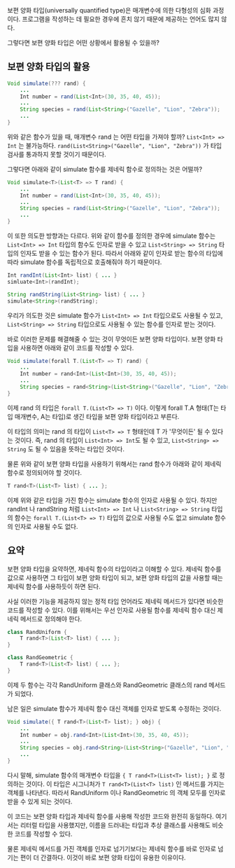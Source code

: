 보편 양화 타입(universally quantified type)은 매개변수에 의한 다형성의 심화 과정이다.
프로그램을 작성하는 데 필요한 경우에 흔치 않기 때문에 제공하는 언어도 많지 않다.

그렇다면 보편 양화 타입은 어떤 상황에서 활용될 수 있을까?

## 보편 양화 타입의 활용

```java
Void simulate(??? rand) {
	...
	Int number = rand(List<Int>(30, 35, 40, 45));
	...
	String species = rand(List<String>("Gazelle", "Lion", "Zebra"));
	...
}
```

위와 같은 함수가 있을 때, 매개변수 rand 는 어떤 타입을 가져야 할까?
`List<Int> => Int` 는 불가능하다. `rand(List<String>("Gazelle", "Lion", "Zebra"))` 가 타입 검사를 통과하지 못할 것이기 때문이다.

그렇다면 아래와 같이 simulate 함수를 제네릭 함수로 정의하는 것은 어떨까?

```java
Void simulate<T>(List<T> => T rand) {
	...
	Int number = rand(List<Int>(30, 35, 40, 45));
	...
	String species = rand(List<String>("Gazelle", "Lion", "Zebra"));
	...
}
```

이 또한 의도한 방향과는 다르다.
위와 같이 함수를 정의한 경우에 simulate 함수는 `List<Int> => Int` 타입의 함수도 인자로 받을 수 있고 `List<String> => String` 타입의 인자도 받을 수 있는 함수가 된다.
따라서 아래와 같이 인자로 받는 함수의 타입에 따라 simulate 함수를 독립적으로 호출해줘야 하기 때문이다.

```java
Int randInt(List<Int> list) { ... }
simluate<Int>(randInt);

String randString(List<String> list) { ... }
simulate<String>(randString);
```

우리가 의도한 것은 simulate 함수가 `List<Int> => Int` 타입으로도 사용될 수 있고, `List<String> => String` 타입으로도 사용될 수 있는 함수를 인자로 받는 것이다.

바로 이러한 문제를 해결해줄 수 있는 것이 무엇이든 보편 양화 타입이다.
보편 양화 타입을 사용하면 아래와 같이 코드를 작성할 수 있다.

```java
Void simulate(forall T.(List<T> => T) rand) {
	...
	Int number = rand<Int>(List<Int>(30, 35, 40, 45));
	...
	String species = rand<String>(List<String>("Gazelle", "Lion", "Zebra"));
}
```

이제 rand 의 타입은 `forall T.(List<T> => T)` 이다.
이렇게 forall T.A 형태(T는 타입 매개변수, A는 타입)로 생긴 타입을 보편 양화 타입이라고 부른다.

이 타입의 의미는 rand 의 타입이 `List<T> => T` 형태인데 T 가 '무엇이든' 될 수 있다는 것이다.
즉, rand 의 타입이 `List<Int> => Int`도 될 수 있고, `List<String> => String` 도 될 수 있음을 뜻하는 타입인 것이다.

물론 위와 같이 보편 양화 타입을 사용하기 위해서는 rand 함수가 아래와 같이 제네릭 함수로 정의되어야 할 것이다.

```java
T rand<T>(List<T> list) { ... };
```

이제 위와 같은 타입을 가진 함수는 simulate 함수의 인자로 사용될 수 있다.
하지만 randInt 나 randString 처럼 `List<Int> => Int` 나 `List<String> => String` 타입의 함수는 `forall T.(List<T> => T)` 타입의 값으로 사용될 수도 없고 simulate 함수의 인자로 사용될 수도 없다.

## 요약

보편 양화 타입을 요약하면, 제네릭 함수의 타입이라고 이해할 수 있다.
제네릭 함수를 값으로 사용하면 그 타입이 보편 양화 타입이 되고, 보편 양화 타입의 값을 사용할 때는 제네릭 함수를 사용하듯이 하면 된다.

사실 이러한 기능을 제공하지 않는 정적 타입 언어라도 제네릭 메서드가 있다면 비슷한 코드를 작성할 수 있다.
이를 위해서는 우선 인자로 사용될 함수를 제네릭 함수 대신 제네릭 메서드로 정의해야 한다.

```java
class RandUniform {
	T rand<T>(List<T> list) { ... };
}
```

```java
class RandGeometric {
	T rand<T>(List<T> list) { ... };
}
```

이제 두 함수는 각각 RandUniform 클래스와 RandGeometric 클래스의 rand 메서드가 되었다.

남은 일은 simulate 함수가 제네릭 함수 대신 객체를 인자로 받도록 수정하는 것이다.

```java
Void simulate({ T rand<T>(List<T> list); } obj) {
	...
	Int number = obj.rand<Int>(List<Int>(30, 35, 40, 45));
	...
	String species = obj.rand<String>(List<String>("Gazelle", "Lion", "Zebra"));
	...
}
```

다시 말해, simulate 함수의 매개변수 타입을 `{ T rand<T>(List<T> list); }` 로 정의하는 것이다. 이 타입은 시그니처가 `T rand<T>(List<T> list)` 인 메서드를 가지는 객체를 나타낸다.
따라서 RandUniform 이나 RandGeometric 의 객체 모두를 인자로 받을 수 있게 되는 것이다.

이 코드는 보편 양화 타입과 제네릭 함수를 사용해 작성한 코드와 완전히 동일하다.
여기서는 리터럴 타입을 사용했지만, 이름을 드러내는 타입과 추상 클래스를 사용해도 비슷한 코드를 작성할 수 있다.

물론 제네릭 메서드를 가진 객체를 인자로 넘기기보다는 제네릭 함수를 바로 인자로 넘기는 편이 더 간결하다.
이것이 바로 보편 양화 타입이 유용한 이유이다.